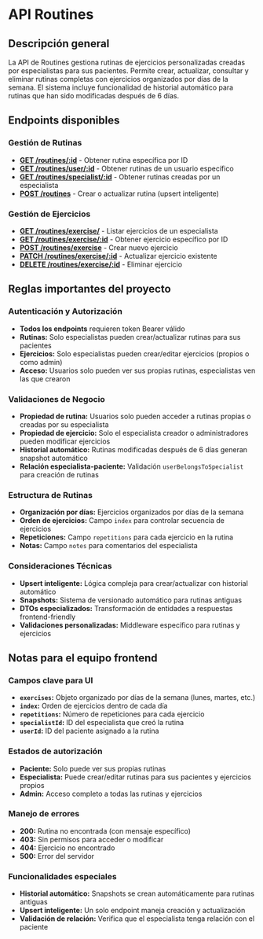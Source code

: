 # API Routines

## Descripción general

La API de Routines gestiona rutinas de ejercicios personalizadas creadas por especialistas para sus pacientes. Permite crear, actualizar, consultar y eliminar rutinas completas con ejercicios organizados por días de la semana. El sistema incluye funcionalidad de historial automático para rutinas que han sido modificadas después de 6 días.

## Endpoints disponibles

### Gestión de Rutinas
- **[GET /routines/:id](get-by-id.md)** - Obtener rutina específica por ID
- **[GET /routines/user/:id](get-by-user-id.md)** - Obtener rutinas de un usuario específico
- **[GET /routines/specialist/:id](get-by-specialist-id.md)** - Obtener rutinas creadas por un especialista
- **[POST /routines](upsert.md)** - Crear o actualizar rutina (upsert inteligente)

### Gestión de Ejercicios
- **[GET /routines/exercise/](exercises/list-exercises.md)** - Listar ejercicios de un especialista
- **[GET /routines/exercise/:id](exercises/get-exercise.md)** - Obtener ejercicio específico por ID
- **[POST /routines/exercise](exercises/create-exercise.md)** - Crear nuevo ejercicio
- **[PATCH /routines/exercise/:id](exercises/update-exercise.md)** - Actualizar ejercicio existente
- **[DELETE /routines/exercise/:id](exercises/delete-exercise.md)** - Eliminar ejercicio

## Reglas importantes del proyecto

### Autenticación y Autorización
- **Todos los endpoints** requieren token Bearer válido
- **Rutinas:** Solo especialistas pueden crear/actualizar rutinas para sus pacientes
- **Ejercicios:** Solo especialistas pueden crear/editar ejercicios (propios o como admin)
- **Acceso:** Usuarios solo pueden ver sus propias rutinas, especialistas ven las que crearon

### Validaciones de Negocio
- **Propiedad de rutina:** Usuarios solo pueden acceder a rutinas propias o creadas por su especialista
- **Propiedad de ejercicio:** Solo el especialista creador o administradores pueden modificar ejercicios
- **Historial automático:** Rutinas modificadas después de 6 días generan snapshot automático
- **Relación especialista-paciente:** Validación `userBelongsToSpecialist` para creación de rutinas

### Estructura de Rutinas
- **Organización por días:** Ejercicios organizados por días de la semana
- **Orden de ejercicios:** Campo `index` para controlar secuencia de ejercicios
- **Repeticiones:** Campo `repetitions` para cada ejercicio en la rutina
- **Notas:** Campo `notes` para comentarios del especialista

### Consideraciones Técnicas
- **Upsert inteligente:** Lógica compleja para crear/actualizar con historial automático
- **Snapshots:** Sistema de versionado automático para rutinas antiguas
- **DTOs especializados:** Transformación de entidades a respuestas frontend-friendly
- **Validaciones personalizadas:** Middleware específico para rutinas y ejercicios

## Notas para el equipo frontend

### Campos clave para UI
- **`exercises`:** Objeto organizado por días de la semana (lunes, martes, etc.)
- **`index`:** Orden de ejercicios dentro de cada día
- **`repetitions`:** Número de repeticiones para cada ejercicio
- **`specialistId`:** ID del especialista que creó la rutina
- **`userId`:** ID del paciente asignado a la rutina

### Estados de autorización
- **Paciente:** Solo puede ver sus propias rutinas
- **Especialista:** Puede crear/editar rutinas para sus pacientes y ejercicios propios
- **Admin:** Acceso completo a todas las rutinas y ejercicios

### Manejo de errores
- **200:** Rutina no encontrada (con mensaje específico)
- **403:** Sin permisos para acceder o modificar
- **404:** Ejercicio no encontrado
- **500:** Error del servidor

### Funcionalidades especiales
- **Historial automático:** Snapshots se crean automáticamente para rutinas antiguas
- **Upsert inteligente:** Un solo endpoint maneja creación y actualización
- **Validación de relación:** Verifica que el especialista tenga relación con el paciente 